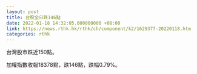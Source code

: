 ```yaml
---
layout: post
title: 台股全日跌146點
date: 2022-01-18 14:32:05.000000000 +08:00
link: https://news.rthk.hk/rthk/ch/component/k2/1629377-20220118.htm
categories: rthk
---
```


台灣股市跌近150點。

加權指數收報18378點，跌146點，跌幅0.79%。
